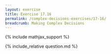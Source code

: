 ```yaml
---
layout: exercise
title: Exercise 17.16
permalink: /complex-decisions-exercises/17-16/
breadcrumb: Making Complex Decisions
---
```


{% include mathjax_support %}

<div><i class="arrow-up loader" data-chapter="complex-decisions-exercises" data-exercise="ex_16" data-rating="0"></i></div>
{% include_relative question.md %}
